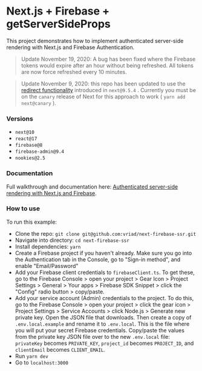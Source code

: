 # Next.js + Firebase + getServerSideProps

This project demonstrates how to implement authenticated server-side rendering with Next.js and Firebase Authentication.

> Update November 19, 2020: A bug has been fixed where the Firebase tokens would expire after an hour without being refreshed. All tokens are now force refreshed every 10 minutes.

> Update November 9, 2020: this repo has been updated to use the [redirect functionality](https://github.com/vercel/next.js/discussions/14890) introduced in `next@9.5.4` . Currently you must be on the `canary` release of Next for this approach to work ( `yarn add next@canary` ).

### Versions

* `next@10`
* `react@17`
* `firebase@8` 
* `firebase-admin@9.4`
* `nookies@2.5`

### Documentation

Full walkthrough and documentation here: [Authenticated server-side rendering with Next.js and Firebase](https://colinhacks.com/essays/nextjs-firebase-authentication).

### How to use

To run this example:

* Clone the repo: `git clone git@github.com:vriad/next-firebase-ssr.git`
* Navigate into directory: `cd next-firebase-ssr`
* Install dependencies: `yarn`
* Create a Firebase project if you haven't already. Make sure you go into the Authentication tab in the Console, go to "Sign-in method", and enable "Email/Password"
* Add your Firebase client credentials to `firebaseClient.ts`. To get these, go to the Firebase Console > open your project > Gear Icon > Project Settings > General > Your apps > Firebase SDK Snippet > click the "Config" radio button > copy/paste.
* Add your service account (Admin) credentials to the project. To do this, go to the Firebase Console > open your project > click the gear icon > Project Settings > Service Accounts > click Node.js > Generate new private key. Open the JSON file that downloads. Then create a copy of `.env.local.example` and rename it to `.env.local`. This is the file where you will put your secret Firebase credentials. Copy/paste the  values from the private key JSON file over to the new `.env.local` file:  `privateKey` becomes `PRIVATE_KEY`,   `project_id` becomes `PROJECT_ID`, and `clientEmail` becomes `CLIENT_EMAIL`.
* Run `yarn dev`
* Go to `localhost:3000`
